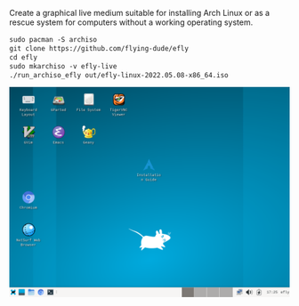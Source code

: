 Create a graphical live medium suitable for installing Arch Linux or as a rescue system for computers without a working operating system.

```
sudo pacman -S archiso
git clone https://github.com/flying-dude/efly
cd efly
sudo mkarchiso -v efly-live
./run_archiso_efly out/efly-linux-2022.05.08-x86_64.iso
```

![Efly Linux Live](screenshot.png)

